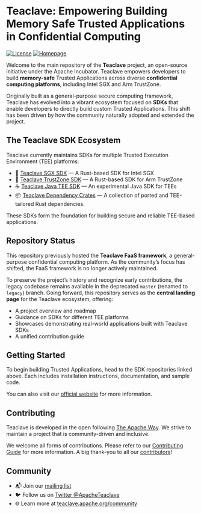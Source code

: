 # Teaclave: Empowering Building Memory Safe Trusted Applications in Confidential Computing

[![License](https://img.shields.io/badge/license-Apache-green.svg)](LICENSE)
[![Homepage](https://img.shields.io/badge/site-homepage-blue)](https://teaclave.apache.org/)

Welcome to the main repository of the **Teaclave** project, an open-source initiative under the Apache Incubator. Teaclave empowers developers to build **memory-safe** Trusted Applications across diverse **confidential computing platforms**, including Intel SGX and Arm TrustZone.

Originally built as a general-purpose secure computing framework, Teaclave has evolved into a vibrant ecosystem focused on **SDKs** that enable developers to directly build custom Trusted Applications. This shift has been driven by how the community naturally adopted and extended the project.

## The Teaclave SDK Ecosystem

Teaclave currently maintains SDKs for multiple Trusted Execution Environment (TEE) platforms:

- 🔐 [Teaclave SGX SDK](https://github.com/apache/incubator-teaclave-sgx-sdk) — A Rust-based SDK for Intel SGX
- 🔐 [Teaclave TrustZone SDK](https://github.com/apache/incubator-teaclave-trustzone-sdk) — A Rust-based SDK for Arm TrustZone
- ☕ [Teaclave Java TEE SDK](https://github.com/apache/incubator-teaclave-java-tee-sdk) — An experimental Java SDK for TEEs
- 📦 [Teaclave Dependency Crates](https://github.com/apache/incubator-teaclave-crates) — A collection of ported and TEE-tailored Rust dependencies.

These SDKs form the foundation for building secure and reliable TEE-based applications.

## Repository Status

This repository previously hosted the **Teaclave FaaS framework**, a general-purpose confidential computing platform. As the community’s focus has shifted, the FaaS framework is no longer actively maintained.

To preserve the project’s history and recognize early contributions, the legacy codebase remains available in the deprecated `master` (renamed to `legacy`) branch. Going forward, this repository serves as the **central landing page** for the Teaclave ecosystem, offering:

- A project overview and roadmap
- Guidance on SDKs for different TEE platforms
- Showcases demonstrating real-world applications built with Teaclave SDKs
- A unified contribution guide

## Getting Started

To begin building Trusted Applications, head to the SDK repositories linked above. Each includes installation instructions, documentation, and sample code.

You can also visit our [official website](https://teaclave.apache.org) for more information.

## Contributing

Teaclave is developed in the open following [The Apache Way](https://www.apache.org/theapacheway/). We strive to maintain a project that is community-driven and inclusive.

We welcome all forms of contributions. Please refer to our [Contributing Guide](CONTRIBUTING.md) for more information. A big thank-you to all our [contributors](https://teaclave.apache.org/contributors/)!

## Community

- 📬 Join our [mailing list](https://lists.apache.org/list.html?dev@teaclave.apache.org)
- 🐦 Follow us on [Twitter @ApacheTeaclave](https://twitter.com/ApacheTeaclave)
- 🌐 Learn more at [teaclave.apache.org/community](https://teaclave.apache.org/community/)